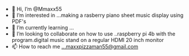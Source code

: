 - 👋 Hi, I’m @Mmaxx55
- 👀 I’m interested in ...making a rasberry piano sheet music display using PDF's
- 🌱 I’m currently learning ...
- 💞️ I’m looking to collaborate on how to use  ..raspberry pi 4b with the program.digital music stand on a regular HDMI 20 inch monitor
- 📫 How to reach me ...maxxpizzaman55@gmail.com 

<!---
Mmaxx55/Mmaxx55 is a ✨ special ✨ repository because its `README.md` (this file) appears on your GitHub profile.
You can click the Preview link to take a look at your changes.
--->
